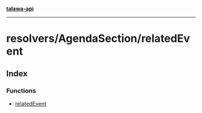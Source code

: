[**talawa-api**](../../../README.md)

***

# resolvers/AgendaSection/relatedEvent

## Index

### Functions

- [relatedEvent](functions/relatedEvent.md)
